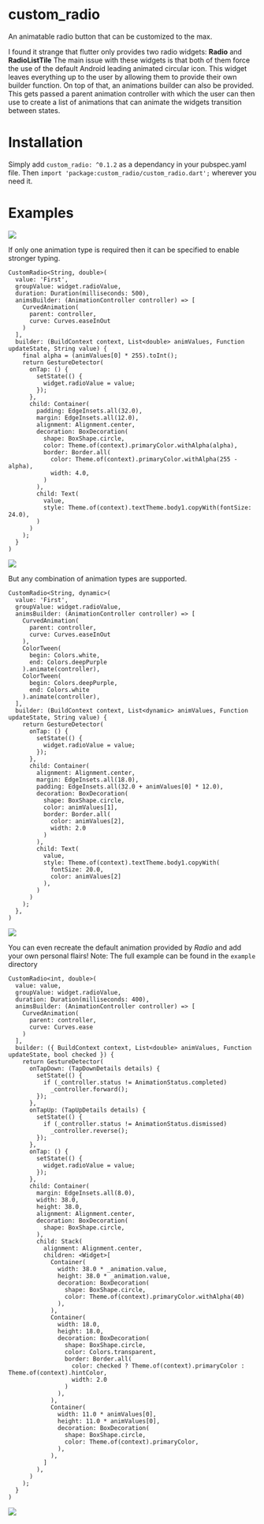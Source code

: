 # custom_radio

An animatable radio button that can be customized to the max.

I found it strange that flutter only provides two radio widgets: __Radio__ and __RadioListTile__
The main issue with these widgets is that both of them force the use of the default Android leading animated circular icon.
This widget leaves everything up to the user by allowing them to provide their own builder function.
On top of that, an animations builder can also be provided. This gets passed a parent animation controller with which the user can then use to create a list of animations that can animate the widgets transition between states.

# Installation
Simply add `custom_radio: ^0.1.2` as a dependancy in your pubspec.yaml file.
Then `import 'package:custom_radio/custom_radio.dart';` wherever you need it.

# Examples
![](example.gif)

If only one animation type is required then it can be specified to enable stronger typing.
```
CustomRadio<String, double>(
  value: 'First',
  groupValue: widget.radioValue,
  duration: Duration(milliseconds: 500),
  animsBuilder: (AnimationController controller) => [
    CurvedAnimation(
      parent: controller,
      curve: Curves.easeInOut
    )
  ],
  builder: (BuildContext context, List<double> animValues, Function updateState, String value) {
    final alpha = (animValues[0] * 255).toInt();
    return GestureDetector(
      onTap: () {
        setState(() {
          widget.radioValue = value;
        });
      },
      child: Container(
        padding: EdgeInsets.all(32.0),
        margin: EdgeInsets.all(12.0),
        alignment: Alignment.center,
        decoration: BoxDecoration(
          shape: BoxShape.circle,
          color: Theme.of(context).primaryColor.withAlpha(alpha),
          border: Border.all(
            color: Theme.of(context).primaryColor.withAlpha(255 - alpha),
            width: 4.0,
          )
        ),
        child: Text(
          value,
          style: Theme.of(context).textTheme.body1.copyWith(fontSize: 24.0),
        )
      )
    );
  }
)
```
![](simple_example.gif)

But any combination of animation types are supported.
```
CustomRadio<String, dynamic>(
  value: 'First',
  groupValue: widget.radioValue,
  animsBuilder: (AnimationController controller) => [
    CurvedAnimation(
      parent: controller,
      curve: Curves.easeInOut
    ),
    ColorTween(
      begin: Colors.white,
      end: Colors.deepPurple
    ).animate(controller),
    ColorTween(
      begin: Colors.deepPurple,
      end: Colors.white
    ).animate(controller),
  ],
  builder: (BuildContext context, List<dynamic> animValues, Function updateState, String value) {
    return GestureDetector(
      onTap: () {
        setState(() {
          widget.radioValue = value;
        });
      },
      child: Container(
        alignment: Alignment.center,
        margin: EdgeInsets.all(18.0),
        padding: EdgeInsets.all(32.0 + animValues[0] * 12.0),
        decoration: BoxDecoration(
          shape: BoxShape.circle,
          color: animValues[1],
          border: Border.all(
            color: animValues[2],
            width: 2.0
          )
        ),
        child: Text(
          value,
          style: Theme.of(context).textTheme.body1.copyWith(
            fontSize: 20.0,
            color: animValues[2]
          ),
        )
      )
    );
  },
)
```
![](dynamic_example.gif)

You can even recreate the default animation provided by _Radio_ and add your own personal flairs!
Note: The full example can be found in the `example` directory
```
CustomRadio<int, double>(
  value: value,
  groupValue: widget.radioValue,
  duration: Duration(milliseconds: 400),
  animsBuilder: (AnimationController controller) => [
    CurvedAnimation(
      parent: controller,
      curve: Curves.ease
    )
  ],
  builder: ({ BuildContext context, List<double> animValues, Function updateState, bool checked }) {
    return GestureDetector(
      onTapDown: (TapDownDetails details) {
        setState(() {
          if (_controller.status != AnimationStatus.completed)
            _controller.forward();
        });
      },
      onTapUp: (TapUpDetails details) {
        setState(() {
          if (_controller.status != AnimationStatus.dismissed)
            _controller.reverse();
        });
      },
      onTap: () {
        setState(() {
          widget.radioValue = value;
        });
      },
      child: Container(
        margin: EdgeInsets.all(8.0),
        width: 38.0,
        height: 38.0,
        alignment: Alignment.center,
        decoration: BoxDecoration(
          shape: BoxShape.circle,
        ),
        child: Stack(
          alignment: Alignment.center,
          children: <Widget>[
            Container(
              width: 38.0 * _animation.value,
              height: 38.0 * _animation.value,
              decoration: BoxDecoration(
                shape: BoxShape.circle,
                color: Theme.of(context).primaryColor.withAlpha(40)
              ),
            ),
            Container(
              width: 18.0,
              height: 18.0,
              decoration: BoxDecoration(
                shape: BoxShape.circle,
                color: Colors.transparent,
                border: Border.all(
                  color: checked ? Theme.of(context).primaryColor : Theme.of(context).hintColor,
                  width: 2.0
                )
              ),
            ),
            Container(
              width: 11.0 * animValues[0],
              height: 11.0 * animValues[0],
              decoration: BoxDecoration(
                shape: BoxShape.circle,
                color: Theme.of(context).primaryColor,
              ),
            ),
          ]
        ),
      )
    );
  }
)
```
![](radio_clone_example.gif)
